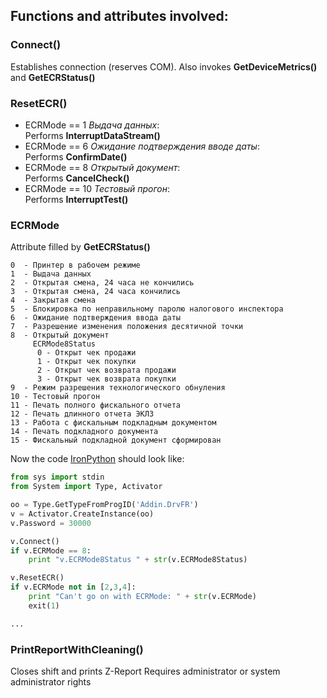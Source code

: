 ## Functions and attributes involved:

### Connect()
Establishes connection (reserves COM).
Also invokes **GetDeviceMetrics()** and **GetECRStatus()**

### ResetECR()
- ECRMode == 1 *Выдача данных*:  
    Performs **InterruptDataStream()**
- ECRMode == 6 *Ожидание подтверждения вводе даты*:  
    Performs **ConfirmDate()**
- ECRMode == 8 *Открытый документ*:  
    Performs **CancelCheck()**
- ECRMode == 10 *Тестовый прогон*:  
    Performs **InterruptTest()**

### ECRMode
Attribute filled by **GetECRStatus()**
```
0  - Принтер в рабочем режиме
1  - Выдача данных
2  - Открытая смена, 24 часа не кончились
3  - Открытая смена, 24 часа кончились
4  - Закрытая смена
5  - Блокировка по неправильному паролю налогового инспектора
6  - Ожидание подтверждения ввода даты
7  - Разрешение изменения положения десятичной точки
8  - Открытый документ
     ECRMode8Status
      0 - Открыт чек продажи
      1 - Открыт чек покупки
      2 - Открыт чек возврата продажи
      3 - Открыт чек возврата покупки
9  - Режим разрешения технологического обнуления
10 - Тестовый прогон
11 - Печать полного фискального отчета
12 - Печать длинного отчета ЭКЛЗ
13 - Работа с фискальным подкладным документом
14 - Печать подкладного документа
15 - Фискальный подкладной документ сформирован
```

Now the code [IronPython](http://ironpython.net) should look like:
``` python
from sys import stdin
from System import Type, Activator

oo = Type.GetTypeFromProgID('Addin.DrvFR')
v = Activator.CreateInstance(oo)
v.Password = 30000

v.Connect()
if v.ECRMode == 8:
	print "v.ECRMode8Status " + str(v.ECRMode8Status)

v.ResetECR()
if v.ECRMode not in [2,3,4]:
	print "Can't go on with ECRMode: " + str(v.ECRMode)
	exit(1)

...
```

### PrintReportWithCleaning()
Closes shift and prints Z-Report
Requires administrator or system administrator rights

